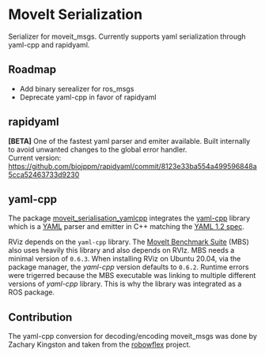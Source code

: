 # MoveIt Serialization

Serializer for moveit_msgs. Currently supports yaml serialization through yaml-cpp and rapidyaml.


## Roadmap
- Add binary serealizer for ros_msgs
- Deprecate yaml-cpp in favor of rapidyaml

## rapidyaml
**[BETA]** One of the fastest yaml parser and emiter available. Built internally to avoid unwanted changes to the global error handler.<br>
Current version: https://github.com/biojppm/rapidyaml/commit/8123e33ba554a499596848a5cca52463733d9230


## yaml-cpp

The package [moveit\_serialisation\_yamlcpp](./yaml-cpp) integrates the [yaml-cpp](https://github.com/jbeder/yaml-cpp) library which is a [YAML](http://www.yaml.org/) parser and emitter in C++ matching the [YAML 1.2 spec](http://www.yaml.org/spec/1.2/spec.html).


RViz depends on the `yaml-cpp` library. The [MoveIt Benchmark Suite](https://github.com/captain-yoshi/moveit_benchmark_suite) (MBS) also uses heavily this library and also depends on RVIz. MBS needs a minimal version of `0.6.3`. When installing RViz on Ubuntu 20.04, via the package manager, the *yaml-cpp* version defaults to `0.6.2`. Runtime errors were trigerred because the MBS executable was linking to multiple different versions of *yaml-cpp* library. This is why the library was integrated as a ROS package.


## Contribution

The yaml-cpp conversion for decoding/encoding moveit_msgs was done by Zachary Kingston and taken from the [robowflex](https://github.com/KavrakiLab/robowflex) project.
